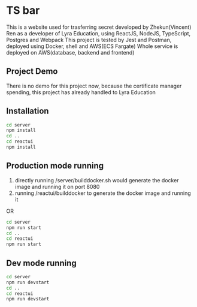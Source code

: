# TS bar
This is a website used for trasferring secret developed by Zhekun(Vincent) Ren as a developer of Lyra Education, using ReactJS, NodeJS, TypeScript, Postgres and Webpack
This project is tested by Jest and Postman, deployed using Docker, shell and AWS(ECS Fargate)
Whole service is deployed on AWS(database, backend and frontend)

## Project Demo
There is no demo for this project now, because the certificate manager spending, this project has already handled to Lyra Education

## Installation

```bash
cd server
npm install
cd ..
cd reactui
npm install
```

## Production mode running

1. directly running /server/builddocker.sh would generate the docker image and running it on port 8080
2. running /reactui/builddocker to generate the docker image and running it

OR

```bash
cd server
npm run start
cd ..
cd reactui
npm run start
```

## Dev mode running

```bash
cd server
npm run devstart
cd ..
cd reactui
npm run devstart
```
